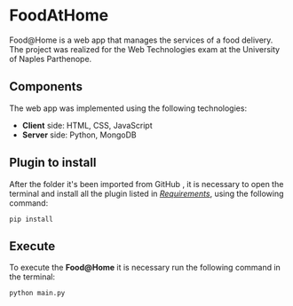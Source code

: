 # FoodAtHome
Food@Home is a web app that manages the services of a food delivery.
The project was realized for the Web Technologies exam at the University of Naples Parthenope.

## Components
The web app was implemented using the following technologies: 
- **Client** side: HTML, CSS, JavaScript
- **Server** side: Python, MongoDB

## Plugin to install
After the folder it's been imported from GitHub , it is necessary to open the terminal and install all the plugin listed in *[Requirements](requirements.txt)*, using the following command:
```
pip install
```

## Execute
To execute the **Food@Home** it is necessary run the following command in the terminal:
```
python main.py
```
